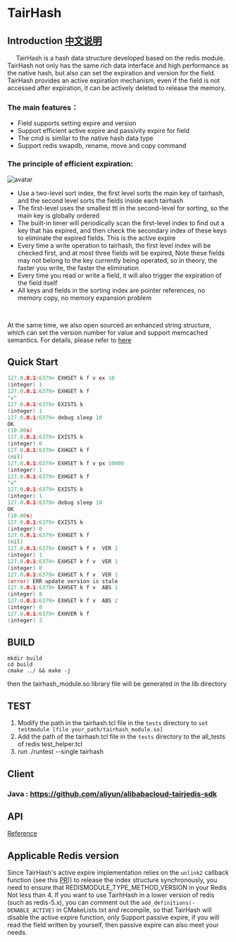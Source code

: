 # TairHash
## Introduction  [中文说明](README-CN.md)
     TairHash is a hash data structure developed based on the redis module. TairHash not only has the same rich data interface and high performance as the native hash, but also can set the expiration and version for the field. TairHash provides an active expiration mechanism, even if the field is not accessed after expiration, it can be actively deleted to release the memory.


### The main features：

- Field supports setting expire and version
- Support efficient active expire and passivity expire for field
- The cmd is similar to the native hash data type
- Support redis swapdb, rename, move and copy command
### The principle of efficient expiration:
![avatar](imgs/tairhash_index.png)
- Use a two-level sort index, the first level sorts the main key of tairhash, and the second level sorts the fields inside each tairhash
- The first-level uses the smallest ttl in the second-level for sorting, so the main key is globally ordered
- The built-in timer will periodically scan the first-level index to find out a key that has expired, and then check the secondary index of these keys to eliminate the expired fields. This is the active expire
- Every time a write operation to tairhash, the first level index will be checked first, and at most three fields will be expired, Note these fields may not belong to the key currently being operated, so in theory, the faster you write, the faster the elimination
- Every time you read or write a field, it will also trigger the expiration of the field itself
- All keys and fields in the sorting index are pointer references, no memory copy, no memory expansion problem

<br/>

At the same time, we also open sourced an enhanced string structure, which can set the version number for value and support memcached semantics. For details, please refer to [here](https://github.com/alibaba/TairString)

## Quick Start

```go
127.0.0.1:6379> EXHSET k f v ex 10
(integer) 1
127.0.0.1:6379> EXHGET k f
"v"
127.0.0.1:6379> EXISTS k
(integer) 1
127.0.0.1:6379> debug sleep 10
OK
(10.00s)
127.0.0.1:6379> EXISTS k
(integer) 0
127.0.0.1:6379> EXHGET k f
(nil)
127.0.0.1:6379> EXHSET k f v px 10000
(integer) 1
127.0.0.1:6379> EXHGET k f
"v"
127.0.0.1:6379> EXISTS k
(integer) 1
127.0.0.1:6379> debug sleep 10
OK
(10.00s)
127.0.0.1:6379> EXISTS k
(integer) 0
127.0.0.1:6379> EXHGET k f
(nil)
127.0.0.1:6379> EXHSET k f v  VER 1
(integer) 1
127.0.0.1:6379> EXHSET k f v  VER 1
(integer) 0
127.0.0.1:6379> EXHSET k f v  VER 1
(error) ERR update version is stale
127.0.0.1:6379> EXHSET k f v  ABS 1
(integer) 0
127.0.0.1:6379> EXHSET k f v  ABS 2
(integer) 0
127.0.0.1:6379> EXHVER k f
(integer) 2
```  
## BUILD

```
mkdir build  
cd build  
cmake ../ && make -j
```
then the tairhash_module.so library file will be generated in the lib directory

## TEST

1. Modify the path in the tairhash.tcl file in the `tests` directory to `set testmodule [file your_path/tairhash_module.so]`
2. Add the path of the tairhash.tcl file in the `tests` directory to the all_tests of redis test_helper.tcl
3. run ./runtest --single tairhash


## Client
### Java : https://github.com/aliyun/alibabacloud-tairjedis-sdk

## API
[Reference](CMDDOC.md)


## Applicable Redis version   
Since TairHash's active expire implementation relies on the `unlink2` callback function (see this [PR](https://github.com/redis/redis/pull/8999))) to release the index structure synchronously, you need to ensure that REDISMODULE_TYPE_METHOD_VERSION in your Redis Not less than 4.
If you want to use TairhHash in a lower version of redis (such as redis-5.x), you can comment out the `add_definitions(-DENABLE_ACTIVE)` in CMakeLists.txt and recompile, so that TairHash will disable the active expire function, only Support passive expire, if you will read the field written by yourself, then passive expire can also meet your needs.
